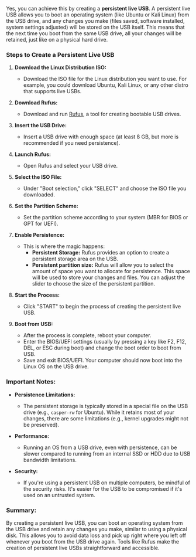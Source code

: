 Yes, you can achieve this by creating a **persistent live USB**. A persistent live USB allows you to boot an operating system (like Ubuntu or Kali Linux) from the USB drive, and any changes you make (files saved, software installed, system settings adjusted) will be stored on the USB itself. This means that the next time you boot from the same USB drive, all your changes will be retained, just like on a physical hard drive.

### Steps to Create a Persistent Live USB

1. **Download the Linux Distribution ISO:**
   - Download the ISO file for the Linux distribution you want to use. For example, you could download Ubuntu, Kali Linux, or any other distro that supports live USBs.

2. **Download Rufus:**
   - Download and run [Rufus](https://rufus.ie/), a tool for creating bootable USB drives.

3. **Insert the USB Drive:**
   - Insert a USB drive with enough space (at least 8 GB, but more is recommended if you need persistence).

4. **Launch Rufus:**
   - Open Rufus and select your USB drive.

5. **Select the ISO File:**
   - Under "Boot selection," click "SELECT" and choose the ISO file you downloaded.

6. **Set the Partition Scheme:**
   - Set the partition scheme according to your system (MBR for BIOS or GPT for UEFI).

7. **Enable Persistence:**
   - This is where the magic happens:
     - **Persistent Storage:** Rufus provides an option to create a persistent storage area on the USB. 
     - **Persistent partition size:** Rufus will allow you to select the amount of space you want to allocate for persistence. This space will be used to store your changes and files. You can adjust the slider to choose the size of the persistent partition.

8. **Start the Process:**
   - Click "START" to begin the process of creating the persistent live USB.

9. **Boot from USB:**
   - After the process is complete, reboot your computer.
   - Enter the BIOS/UEFI settings (usually by pressing a key like F2, F12, DEL, or ESC during boot) and change the boot order to boot from USB.
   - Save and exit BIOS/UEFI. Your computer should now boot into the Linux OS on the USB drive.

### Important Notes:

- **Persistence Limitations:**
  - The persistent storage is typically stored in a special file on the USB drive (e.g., `casper-rw` for Ubuntu). While it retains most of your changes, there are some limitations (e.g., kernel upgrades might not be preserved).
  
- **Performance:**
  - Running an OS from a USB drive, even with persistence, can be slower compared to running from an internal SSD or HDD due to USB bandwidth limitations.

- **Security:**
  - If you're using a persistent USB on multiple computers, be mindful of the security risks. It's easier for the USB to be compromised if it's used on an untrusted system.

### Summary:

By creating a persistent live USB, you can boot an operating system from the USB drive and retain any changes you make, similar to using a physical disk. This allows you to avoid data loss and pick up right where you left off whenever you boot from the USB drive again. Tools like Rufus make the creation of persistent live USBs straightforward and accessible.
